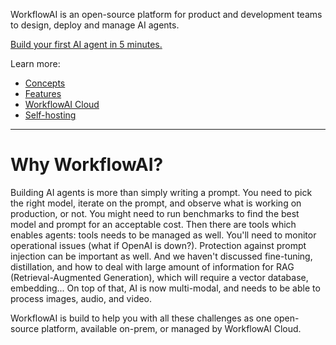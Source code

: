 WorkflowAI is an open-source platform for product and development teams to design, deploy and manage AI agents.

[Build your first AI agent in 5 minutes.](docs/getting-started/first-agent.md)

Learn more:
- [Concepts](concepts/ai-agents.md)
- [Features](features/playground.md)
- [WorkflowAI Cloud](cloud/introduction.md)
- [Self-hosting](self-hosting/setup.md)

-----

# Why WorkflowAI?
Building AI agents is more than simply writing a prompt. You need to pick the right model, iterate on the prompt, and observe what is working on production, or not. You might need to run benchmarks to find the best model and prompt for an acceptable cost. Then there are tools which enables agents: tools needs to be managed as well. You'll need to monitor operational issues (what if OpenAI is down?). Protection against prompt injection can be important as well. And we haven't discussed fine-tuning, distillation, and how to deal with large amount of information for RAG (Retrieval-Augmented Generation), which will require a vector database, embedding... On top of that, AI is now multi-modal, and needs to be able to process images, audio, and video.

WorkflowAI is build to help you with all these challenges as one open-source platform, available on-prem, or managed by WorkflowAI Cloud.